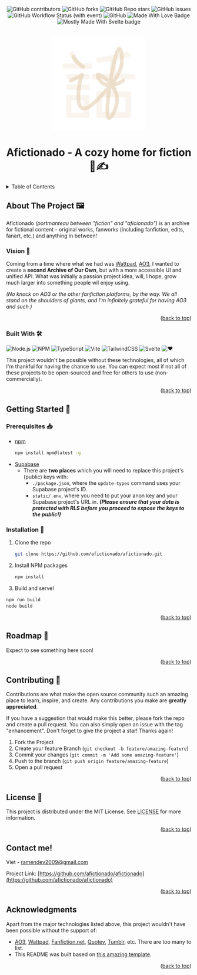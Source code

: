 <a name="readme-top"></a>

<div align="center">

![GitHub contributors](https://img.shields.io/github/contributors/afictionado/afictionado?style=for-the-badge)
![GitHub forks](https://img.shields.io/github/forks/afictionado/afictionado?style=for-the-badge)
![GitHub Repo stars](https://img.shields.io/github/stars/afictionado/afictionado?style=for-the-badge)
![GitHub issues](https://img.shields.io/github/issues/afictionado/afictionado?style=for-the-badge)
![GitHub Workflow Status (with event)](https://img.shields.io/github/actions/workflow/status/afictionado/afictionado/build.yml?style=for-the-badge)
![GitHub](https://img.shields.io/github/license/afictionado/afictionado?style=for-the-badge)
![Made With Love Badge](https://img.shields.io/badge/MADE_WITH-%E2%9D%A4-%23ff0000?style=for-the-badge)
![Mostly Made With Svelte badge](https://img.shields.io/badge/MOSTLY_MADE_WITH-SVELTE-%23ff3e00?style=for-the-badge)

</div>

<br />
<div align="center">
  <a href="https://github.com/othneildrew/Best-README-Template">
    <img src="static/assets/afictionado-icon-colored.svg" alt="Logo" width="256" height="256">
  </a>

  <h1 align="center">Afictionado - A cozy home for fiction 🧑✍</h1>
</div>

<details>
  <summary>Table of Contents</summary>
  <ol>
    <li>
      <a href="#about-the-project">About The Project</a>
      <ul>
        <li><a href="#vision">Vision</a></li>
        <li><a href="#goals">Goals</a></li>
        <li><a href="#built-with">Built With</a></li>
      </ul>
    </li>
    <li>
      <a href="#getting-started">Getting Started</a>
      <ul>
          <li><a href="#prerequisites">Prerequisites</a></li>
          <li><a href="#installation">Installation</a></li>
      </ul>
    </li>
    <li><a href="#usage">Usage</a></li>
    <li><a href="#roadmap">Roadmap</a></li>
    <li><a href="#contributing">Contributing</a></li>
    <li><a href="#license">License</a></li>
    <li><a href="#contact">Contact</a></li>
    <li><a href="#acknowledgments">Acknowledgments</a></li>
  </ol>
</details>

## About The Project 🖼️

Afictionado _(portmanteau between "fiction" and "aficionado")_ is an archive for fictional content - original works, fanworks (including fanfiction, edits, fanart, etc.) and anything in between!

### Vision 🌠

Coming from a time where what we had was [Wattpad](https://www.wattpad.com/), [AO3](https://archiveofourown.com), I wanted to create a **second Archive of Our Own**, but with a more accessible UI and unified API. What was initially a passion project idea, will, I hope, grow much larger into something people wil enjoy using.

_(No knock on AO3 or the other fanfiction platforms, by the way. We all stand on the shoulders of giants, and I'm infinitely grateful for having AO3 and such.)_

<p align="right">(<a href="#readme-top">back to top</a>)</p>

### Built With 🛠️

![Node.js](https://img.shields.io/badge/NODE.JS-%2359a347?style=for-the-badge&logo=nodedotjs&logoColor=white)
![NPM](https://img.shields.io/badge/NPM-%23CB3837?style=for-the-badge&logo=npm&logoColor=white)
![TypeScript](https://img.shields.io/badge/TYPESCRIPT-%233178C6?style=for-the-badge&logo=typescript&logoColor=white)
![Vite](https://img.shields.io/badge/VITE-%23646CFF?style=for-the-badge&logo=vite&logoColor=white)
![TailwindCSS](https://img.shields.io/badge/TAILWIND%20CSS-%2306B6D4?style=for-the-badge&logo=tailwindcss&logoColor=white)
![Svelte](https://img.shields.io/badge/SVELTE-%23ff3e00?style=for-the-badge&logo=svelte&logoColor=white)
![❤](https://img.shields.io/badge/A_LOT_OF_THIS_→_❤-%23ff0000?style=for-the-badge&logoColor=white)

This project wouldn't be possible without these technologies, all of which I'm thankful for having the chance to use. You can expect most if not all of these projects to be open-sourced and free for others to use (non-commercially).

<p align="right">(<a href="#readme-top">back to top</a>)</p>

## Getting Started 🏃

### Prerequisites 📥

- [npm](https://npmjs.org)
  ```sh
  npm install npm@latest -g
  ```
- [Supabase](https://supabase.com)
  - There are **two places** which you will need to replace this project's (public) keys with:
    - `./package.json`, where the `update-types` command uses your Supabase project's ID.
    - `static/.env`, where you need to put your anon key and your Supabase project's URL in. **_(Please ensure that your data is protected with RLS before you proceed to expose the keys to the public!)_**

### Installation 📲

1. Clone the repo
   ```sh
   git clone https://github.com/afictionado/afictionado.git
   ```
2. Install NPM packages
   ```sh
   npm install
   ```
3. Build and serve!

```sh
npm run build
node build
```

<p align="right">(<a href="#readme-top">back to top</a>)</p>

## Roadmap 📍

Expect to see something here soon!

<p align="right">(<a href="#readme-top">back to top</a>)</p>

## Contributing 🙌

Contributions are what make the open source community such an amazing place to learn, inspire, and create. Any contributions you make are **greatly appreciated**.

If you have a suggestion that would make this better, please fork the repo and create a pull request. You can also simply open an issue with the tag "enhancement".
Don't forget to give the project a star! Thanks again!

1. Fork the Project
2. Create your feature Branch (`git checkout -b feature/amazing-feature`)
3. Commit your changes (`git commit -m 'Add some amazing-feature'`)
4. Push to the branch (`git push origin feature/amazing-feature`)
5. Open a pull request

<p align="right">(<a href="#readme-top">back to top</a>)</p>

## License 🪪

This project is distributed under the MIT License. See [LICENSE](LICENSE) for more information.

<p align="right">(<a href="#readme-top">back to top</a>)</p>

## Contact me!

Viet - ramendev2009@gmail.com

Project Link: [https://github.com/afictionado/afictionado](https://github.com/afictionado/afictionado)

<p align="right">(<a href="#readme-top">back to top</a>)</p>

## Acknowledgments

Apart from the major technologies listed above, this project wouldn't have been possible without the support of:

- [AO3](https://archiveofourown.org), [Wattpad](https://wattpad.com), [Fanfiction.net](https://fanfiction.net), [Quotev](https://quotev.com), [Tumblr](https://tumblr.com), etc. There are too many to list.
- This README was built based on [this amazing template](https://github.com/othneildrew/Best-README-Template).

<p align="right">(<a href="#readme-top">back to top</a>)</p>

